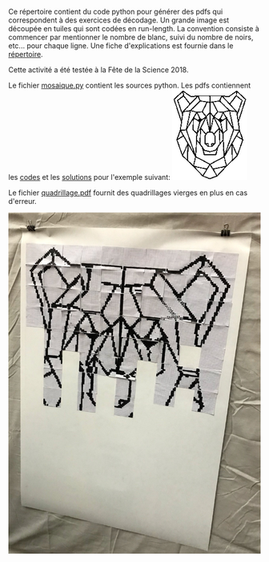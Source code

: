 Ce répertoire contient du code python pour générer des pdfs qui 
correspondent à des exercices de décodage.
Un grande image est découpée en tuiles qui sont codées en run-length.
La convention consiste à commencer par mentionner le nombre de blanc, suivi du nombre de noirs, etc... pour chaque ligne.
Une fiche d'explications est fournie dans le [répertoire](../codages-run-lengths).

Cette activité a été testée à la Fête de la Science 2018.

Le fichier [mosaique.py](mosaique.py) contient les sources python.
Les pdfs contiennent les [codes](ours-aime-science_codes.pdf) et les [solutions](ours-aime-science_solutions.pdf) pour l'exemple suivant:
![Ours](ours.png "Ours")

Le fichier [quadrillage.pdf](quadrillage.pdf) fournit des quadrillages vierges en plus en cas d'erreur.

![Le résultat en photo](IMG_3030.jpg "Le résultat")
